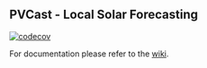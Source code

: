 ## PVCast - Local Solar Forecasting

<!-- PROJECT SHIELDS -->
[![codecov](https://codecov.io/gh/Open-HEMS/pvcast/graph/badge.svg?token=AT7GIZC76Z)](https://codecov.io/gh/Open-HEMS/pvcast)

For documentation please refer to the [wiki](https://github.com/Open-HEMS/pvcast/wiki). 
